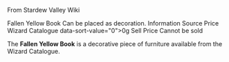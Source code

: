 From Stardew Valley Wiki

Fallen Yellow Book Can be placed as decoration. Information Source Price Wizard Catalogue data-sort-value="0"&gt;0g Sell Price Cannot be sold

The **Fallen Yellow Book** is a decorative piece of furniture available from the Wizard Catalogue.